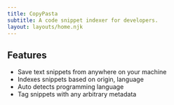 ```yaml
---
title: CopyPasta
subtitle: A code snippet indexer for developers.
layout: layouts/home.njk
---
```

## Features

- Save text snippets from anywhere on your machine
- Indexes snippets based on origin, language
- Auto detects programming language 
- Tag snippets with any arbitrary metadata

